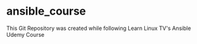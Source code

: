 # ansible_course
This Git Repository was created while following Learn Linux TV's Ansible Udemy Course
